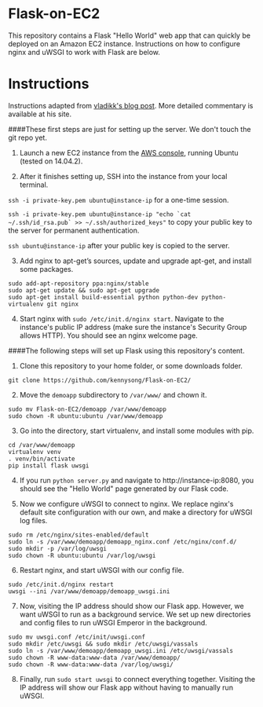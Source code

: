 # Flask-on-EC2

This repository contains a Flask "Hello World" web app that can quickly be deployed on an Amazon EC2 instance. Instructions on how to configure nginx and uWSGI to work with Flask are below.

# Instructions

Instructions adapted from [vladikk's blog post](http://vladikk.com/2013/09/12/serving-flask-with-nginx-on-ubuntu). More detailed commentary is available at his site.

####These first steps are just for setting up the server. We don't touch the git repo yet.

1. Launch a new EC2 instance from the [AWS console](https://console.aws.amazon.com), running Ubuntu (tested on 14.04.2).

2. After it finishes setting up, SSH into the instance from your local terminal.

 ```ssh -i private-key.pem ubuntu@instance-ip``` for a one-time session.

 ```ssh -i private-key.pem ubuntu@instance-ip "echo `cat ~/.ssh/id_rsa.pub` >> ~/.ssh/authorized_keys"``` to copy your public key to the server for permanent authentication.

 ```ssh ubuntu@instance-ip``` after your public key is copied to the server.

3. Add nginx to apt-get’s sources, update and upgrade apt-get, and install some packages.

 ```
 sudo add-apt-repository ppa:nginx/stable
 sudo apt-get update && sudo apt-get upgrade
 sudo apt-get install build-essential python python-dev python-virtualenv git nginx
 ```

4. Start nginx with `sudo /etc/init.d/nginx start`. Navigate to the instance's public IP address (make sure the instance's Security Group allows HTTP). You should see an nginx welcome page.

####The following steps will set up Flask using this repository's content.

1. Clone this repository to your home folder, or some downloads folder.

 ```
git clone https://github.com/kennysong/Flask-on-EC2/
```

2. Move the `demoapp` subdirectory to `/var/www/` and chown it.

 ```
 sudo mv Flask-on-EC2/demoapp /var/www/demoapp
 sudo chown -R ubuntu:ubuntu /var/www/demoapp
```

3. Go into the directory, start virtualenv, and install some modules with pip.

 ```
cd /var/www/demoapp
virtualenv venv
. venv/bin/activate
pip install flask uwsgi
```

4. If you run `python server.py` and navigate to http://instance-ip:8080, you should see the "Hello World" page generated by our Flask code.

5. Now we configure uWSGI to connect to nginx. We replace nginx's default site configuration with our own, and make a directory for uWSGI log files.

 ```
sudo rm /etc/nginx/sites-enabled/default
sudo ln -s /var/www/demoapp/demoapp_nginx.conf /etc/nginx/conf.d/
sudo mkdir -p /var/log/uwsgi
sudo chown -R ubuntu:ubuntu /var/log/uwsgi
```

6. Restart nginx, and start uWSGI with our config file.

 ```
 sudo /etc/init.d/nginx restart
 uwsgi --ini /var/www/demoapp/demoapp_uwsgi.ini
```

7. Now, visiting the IP address should show our Flask app. However, we want uWSGI to run as a background service. We set up new directories and config files to run uWSGI Emperor in the background.

 ```
sudo mv uwsgi.conf /etc/init/uwsgi.conf
sudo mkdir /etc/uwsgi && sudo mkdir /etc/uwsgi/vassals
sudo ln -s /var/www/demoapp/demoapp_uwsgi.ini /etc/uwsgi/vassals
sudo chown -R www-data:www-data /var/www/demoapp/
sudo chown -R www-data:www-data /var/log/uwsgi/
```

8. Finally, run `sudo start uwsgi` to connect everything together. Visiting the IP address will show our Flask app without having to manually run uWSGI.
